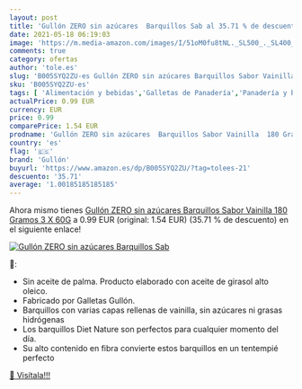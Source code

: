 ```yaml
---
layout: post
title: 'Gullón ZERO sin azúcares  Barquillos Sab al 35.71 % de descuento'
date: 2021-05-18 06:19:03
image: 'https://m.media-amazon.com/images/I/51oM0fu8tNL._SL500_._SL400_.jpg'
comments: true
category: ofertas
author: 'tole.es'
slug: 'B005SYQ2ZU-es Gullón ZERO sin azúcares Barquillos Sabor Vainilla 180...'
sku: 'B005SYQ2ZU-es'
tags: [ 'Alimentación y bebidas','Galletas de Panadería','Panadería y bollería','gullón', ]
actualPrice: 0.99 EUR
currency: EUR
price: 0.99
comparePrice: 1.54 EUR
prodname: 'Gullón ZERO sin azúcares  Barquillos Sabor Vainilla  180 Gramos  3 X 60G'
country: 'es'
flag: '🇪🇸'
brand: 'Gullón'
buyurl: 'https://www.amazon.es/dp/B005SYQ2ZU/?tag=tolees-21'
descuento: '35.71'
average: '1.00185185185185'
---
```


Ahora mismo tienes [Gullón ZERO sin azúcares  Barquillos Sabor Vainilla  180 Gramos  3 X 60G](https://www.amazon.es/dp/B005SYQ2ZU/?tag=tolees-21) a 0.99 EUR (original: 1.54 EUR) (35.71 %  de descuento) en el siguiente enlace!

[![Gullón ZERO sin azúcares  Barquillos Sab](https://m.media-amazon.com/images/I/51oM0fu8tNL._SL500_._SL400_.jpg)](https://www.amazon.es/dp/B005SYQ2ZU/?tag=tolees-21)

🔎:

- Sin aceite de palma. Producto elaborado con aceite de girasol alto oleico.
- Fabricado por Galletas Gullón.
- Barquillos con varias capas rellenas de vainilla, sin azúcares ni grasas hidrógenas
- Los barquillos Diet Nature son perfectos para cualquier momento del día.
- Su alto contenido en fibra convierte estos barquillos en un tentempié perfecto

[🛒 Visítala!!!](https://www.amazon.es/dp/B005SYQ2ZU/?tag=tolees-21)
